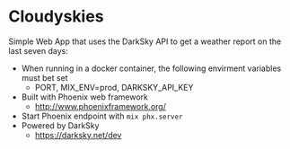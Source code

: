 # Cloudyskies

Simple Web App that uses the DarkSky API to get a weather report on the last seven days:

  * When running in a docker container, the following envirment variables must bet set
    - PORT, MIX_ENV=prod, DARKSKY_API_KEY
  * Built with Phoenix web framework
    - http://www.phoenixframework.org/
  * Start Phoenix endpoint with `mix phx.server`
  * Powered by DarkSky
    - https://darksky.net/dev 

